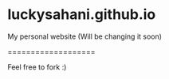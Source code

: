 luckysahani.github.io
=====================

My personal website (Will be changing it soon)

===================

Feel free to fork :)

